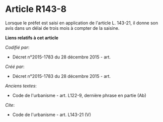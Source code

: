 # Article R143-8

Lorsque le préfet est saisi en application de l'article L. 143-21, il donne son avis dans un délai de trois mois à compter de
la saisine.

**Liens relatifs à cet article**

_Codifié par_:

  - Décret n°2015-1783 du 28 décembre 2015 - art.

_Créé par_:

  - Décret n°2015-1783 du 28 décembre 2015 - art.

_Anciens textes_:

  - Code de l'urbanisme - art. L122-9, dernière phrase en partie (Ab)

_Cite_:

  - Code de l'urbanisme - art. L143-21 (V)
